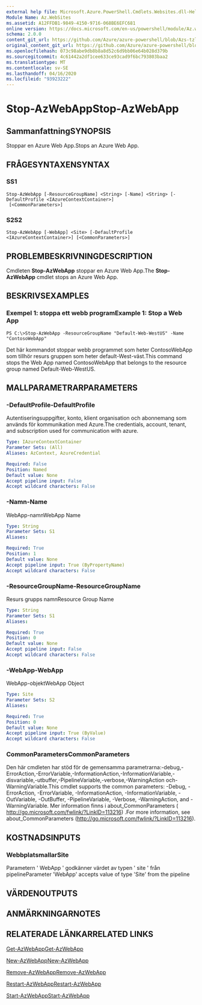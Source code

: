 ```yaml
---
external help file: Microsoft.Azure.PowerShell.Cmdlets.Websites.dll-Help.xml
Module Name: Az.WebSites
ms.assetid: A12FFDB1-9849-4150-9716-068BE6EFC681
online version: https://docs.microsoft.com/en-us/powershell/module/Az.websites/stop-Azwebapp
schema: 2.0.0
content_git_url: https://github.com/Azure/azure-powershell/blob/Azs-tzl/src/Websites/Websites/help/Stop-AzWebApp.md
original_content_git_url: https://github.com/Azure/azure-powershell/blob/Azs-tzl/src/Websites/Websites/help/Stop-AzWebApp.md
ms.openlocfilehash: 073c98abe9db8b8a8d52c6d9bb06e64b028d379b
ms.sourcegitcommit: 4c61442a2df1cee633ce93cad9f6bc793803baa2
ms.translationtype: MT
ms.contentlocale: sv-SE
ms.lasthandoff: 04/16/2020
ms.locfileid: "93923222"
---
```

# <span data-ttu-id="44aa7-101">Stop-AzWebApp</span><span class="sxs-lookup"><span data-stu-id="44aa7-101">Stop-AzWebApp</span></span>

## <span data-ttu-id="44aa7-102">Sammanfattning</span><span class="sxs-lookup"><span data-stu-id="44aa7-102">SYNOPSIS</span></span>
<span data-ttu-id="44aa7-103">Stoppar en Azure Web App.</span><span class="sxs-lookup"><span data-stu-id="44aa7-103">Stops an Azure Web App.</span></span>

## <span data-ttu-id="44aa7-104">FRÅGESYNTAXEN</span><span class="sxs-lookup"><span data-stu-id="44aa7-104">SYNTAX</span></span>

### <span data-ttu-id="44aa7-105">S</span><span class="sxs-lookup"><span data-stu-id="44aa7-105">S1</span></span>
```
Stop-AzWebApp [-ResourceGroupName] <String> [-Name] <String> [-DefaultProfile <IAzureContextContainer>]
 [<CommonParameters>]
```

### <span data-ttu-id="44aa7-106">S2</span><span class="sxs-lookup"><span data-stu-id="44aa7-106">S2</span></span>
```
Stop-AzWebApp [-WebApp] <Site> [-DefaultProfile <IAzureContextContainer>] [<CommonParameters>]
```

## <span data-ttu-id="44aa7-107">PROBLEMBESKRIVNING</span><span class="sxs-lookup"><span data-stu-id="44aa7-107">DESCRIPTION</span></span>
<span data-ttu-id="44aa7-108">Cmdleten **Stop-AzWebApp** stoppar en Azure Web App.</span><span class="sxs-lookup"><span data-stu-id="44aa7-108">The **Stop-AzWebApp** cmdlet stops an Azure Web App.</span></span>

## <span data-ttu-id="44aa7-109">BESKRIVS</span><span class="sxs-lookup"><span data-stu-id="44aa7-109">EXAMPLES</span></span>

### <span data-ttu-id="44aa7-110">Exempel 1: stoppa ett webb program</span><span class="sxs-lookup"><span data-stu-id="44aa7-110">Example 1: Stop a Web App</span></span>
```
PS C:\>Stop-AzWebApp -ResourceGroupName "Default-Web-WestUS" -Name "ContosoWebApp"
```

<span data-ttu-id="44aa7-111">Det här kommandot stoppar webb programmet som heter ContosoWebApp som tillhör resurs gruppen som heter default-West-väst.</span><span class="sxs-lookup"><span data-stu-id="44aa7-111">This command stops the Web App named ContosoWebApp that belongs to the resource group named Default-Web-WestUS.</span></span>

## <span data-ttu-id="44aa7-112">MALLPARAMETRAR</span><span class="sxs-lookup"><span data-stu-id="44aa7-112">PARAMETERS</span></span>

### <span data-ttu-id="44aa7-113">-DefaultProfile</span><span class="sxs-lookup"><span data-stu-id="44aa7-113">-DefaultProfile</span></span>
<span data-ttu-id="44aa7-114">Autentiseringsuppgifter, konto, klient organisation och abonnemang som används för kommunikation med Azure.</span><span class="sxs-lookup"><span data-stu-id="44aa7-114">The credentials, account, tenant, and subscription used for communication with azure.</span></span>

```yaml
Type: IAzureContextContainer
Parameter Sets: (All)
Aliases: AzContext, AzureCredential

Required: False
Position: Named
Default value: None
Accept pipeline input: False
Accept wildcard characters: False
```

### <span data-ttu-id="44aa7-115">-Namn</span><span class="sxs-lookup"><span data-stu-id="44aa7-115">-Name</span></span>
<span data-ttu-id="44aa7-116">WebApp-namn</span><span class="sxs-lookup"><span data-stu-id="44aa7-116">WebApp Name</span></span>

```yaml
Type: String
Parameter Sets: S1
Aliases: 

Required: True
Position: 1
Default value: None
Accept pipeline input: True (ByPropertyName)
Accept wildcard characters: False
```

### <span data-ttu-id="44aa7-117">-ResourceGroupName</span><span class="sxs-lookup"><span data-stu-id="44aa7-117">-ResourceGroupName</span></span>
<span data-ttu-id="44aa7-118">Resurs grupps namn</span><span class="sxs-lookup"><span data-stu-id="44aa7-118">Resource Group Name</span></span>

```yaml
Type: String
Parameter Sets: S1
Aliases: 

Required: True
Position: 0
Default value: None
Accept pipeline input: False
Accept wildcard characters: False
```

### <span data-ttu-id="44aa7-119">-WebApp</span><span class="sxs-lookup"><span data-stu-id="44aa7-119">-WebApp</span></span>
<span data-ttu-id="44aa7-120">WebApp-objekt</span><span class="sxs-lookup"><span data-stu-id="44aa7-120">WebApp Object</span></span>

```yaml
Type: Site
Parameter Sets: S2
Aliases: 

Required: True
Position: 0
Default value: None
Accept pipeline input: True (ByValue)
Accept wildcard characters: False
```

### <span data-ttu-id="44aa7-121">CommonParameters</span><span class="sxs-lookup"><span data-stu-id="44aa7-121">CommonParameters</span></span>
<span data-ttu-id="44aa7-122">Den här cmdleten har stöd för de gemensamma parametrarna:-debug,-ErrorAction,-ErrorVariable,-InformationAction,-InformationVariable,-disvariable,-utbuffer,-PipelineVariable,-verbose,-WarningAction och-WarningVariable.</span><span class="sxs-lookup"><span data-stu-id="44aa7-122">This cmdlet supports the common parameters: -Debug, -ErrorAction, -ErrorVariable, -InformationAction, -InformationVariable, -OutVariable, -OutBuffer, -PipelineVariable, -Verbose, -WarningAction, and -WarningVariable.</span></span> <span data-ttu-id="44aa7-123">Mer information finns i about_CommonParameters ( http://go.microsoft.com/fwlink/?LinkID=113216) .</span><span class="sxs-lookup"><span data-stu-id="44aa7-123">For more information, see about_CommonParameters (http://go.microsoft.com/fwlink/?LinkID=113216).</span></span>

## <span data-ttu-id="44aa7-124">KOSTNADS</span><span class="sxs-lookup"><span data-stu-id="44aa7-124">INPUTS</span></span>

### <span data-ttu-id="44aa7-125">Webbplatsmallar</span><span class="sxs-lookup"><span data-stu-id="44aa7-125">Site</span></span>
<span data-ttu-id="44aa7-126">Parametern ' WebApp ' godkänner värdet av typen ' site ' från pipeline</span><span class="sxs-lookup"><span data-stu-id="44aa7-126">Parameter 'WebApp' accepts value of type 'Site' from the pipeline</span></span>

## <span data-ttu-id="44aa7-127">VÄRDEN</span><span class="sxs-lookup"><span data-stu-id="44aa7-127">OUTPUTS</span></span>

## <span data-ttu-id="44aa7-128">ANMÄRKNINGAR</span><span class="sxs-lookup"><span data-stu-id="44aa7-128">NOTES</span></span>

## <span data-ttu-id="44aa7-129">RELATERADE LÄNKAR</span><span class="sxs-lookup"><span data-stu-id="44aa7-129">RELATED LINKS</span></span>

[<span data-ttu-id="44aa7-130">Get-AzWebApp</span><span class="sxs-lookup"><span data-stu-id="44aa7-130">Get-AzWebApp</span></span>](./Get-AzWebApp.md)

[<span data-ttu-id="44aa7-131">New-AzWebApp</span><span class="sxs-lookup"><span data-stu-id="44aa7-131">New-AzWebApp</span></span>](./New-AzWebApp.md)

[<span data-ttu-id="44aa7-132">Remove-AzWebApp</span><span class="sxs-lookup"><span data-stu-id="44aa7-132">Remove-AzWebApp</span></span>](./Remove-AzWebApp.md)

[<span data-ttu-id="44aa7-133">Restart-AzWebApp</span><span class="sxs-lookup"><span data-stu-id="44aa7-133">Restart-AzWebApp</span></span>](./Restart-AzWebApp.md)

[<span data-ttu-id="44aa7-134">Start-AzWebApp</span><span class="sxs-lookup"><span data-stu-id="44aa7-134">Start-AzWebApp</span></span>](./Start-AzWebApp.md)


